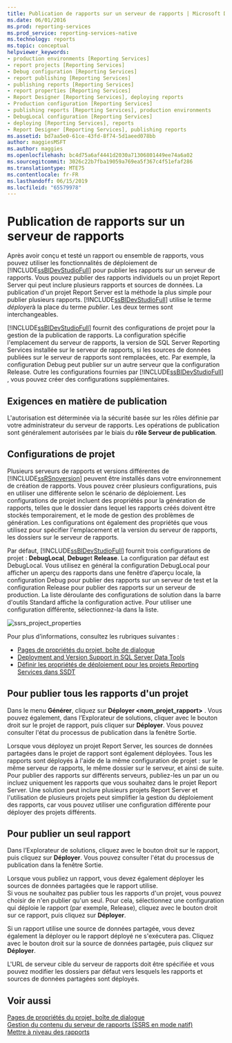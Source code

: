 ```yaml
---
title: Publication de rapports sur un serveur de rapports | Microsoft Docs
ms.date: 06/01/2016
ms.prod: reporting-services
ms.prod_service: reporting-services-native
ms.technology: reports
ms.topic: conceptual
helpviewer_keywords:
- production environments [Reporting Services]
- report projects [Reporting Services]
- Debug configuration [Reporting Services]
- report publishing [Reporting Services]
- publishing reports [Reporting Services]
- report properties [Reporting Services]
- Report Designer [Reporting Services], deploying reports
- Production configuration [Reporting Services]
- publishing reports [Reporting Services], production environments
- DebugLocal configuration [Reporting Services]
- deploying [Reporting Services], reports
- Report Designer [Reporting Services], publishing reports
ms.assetid: bd7aa5e0-61ce-43fd-8f74-5d1aeed078bb
author: maggiesMSFT
ms.author: maggies
ms.openlocfilehash: bc4d75a6af4441d2030a71306801449ee74a6a02
ms.sourcegitcommit: 3026c22b7fba19059a769ea5f367c4f51efaf286
ms.translationtype: MTE75
ms.contentlocale: fr-FR
ms.lasthandoff: 06/15/2019
ms.locfileid: "65579978"
---
```

# <a name="publishing-reports-to-a-report-server"></a>Publication de rapports sur un serveur de rapports
  Après avoir conçu et testé un rapport ou ensemble de rapports, vous pouvez utiliser les fonctionnalités de déploiement de [!INCLUDE[ssBIDevStudioFull](../../includes/ssbidevstudiofull-md.md)] pour publier les rapports sur un serveur de rapports. Vous pouvez publier des rapports individuels ou un projet Report Server qui peut inclure plusieurs rapports et sources de données. La publication d'un projet Report Server est la méthode la plus simple pour publier plusieurs rapports. [!INCLUDE[ssBIDevStudioFull](../../includes/ssbidevstudiofull-md.md)] utilise le terme *déployer*à la place du terme *publier*. Les deux termes sont interchangeables.  
  
 [!INCLUDE[ssBIDevStudioFull](../../includes/ssbidevstudiofull-md.md)] fournit des configurations de projet pour la gestion de la publication de rapports. La configuration spécifie l'emplacement du serveur de rapports, la version de SQL Server Reporting Services installée sur le serveur de rapports, si les sources de données publiées sur le serveur de rapports sont remplacées, etc. Par exemple, la configuration Debug peut publier sur un autre serveur que la configuration Release. Outre les configurations fournies par [!INCLUDE[ssBIDevStudioFull](../../includes/ssbidevstudiofull-md.md)] , vous pouvez créer des configurations supplémentaires.  
 
## <a name="requirements-to-publish"></a>Exigences en matière de publication
L'autorisation est déterminée via la sécurité basée sur les rôles définie par votre administrateur du serveur de rapports. Les opérations de publication sont généralement autorisées par le biais du **rôle Serveur de publication**.  
  
## <a name="project-configurations"></a>Configurations de projet  
 Plusieurs serveurs de rapports et versions différentes de [!INCLUDE[ssRSnoversion](../../includes/ssrsnoversion-md.md)] peuvent être installés dans votre environnement de création de rapports. Vous pouvez créer plusieurs configurations, puis en utiliser une différente selon le scénario de déploiement. Les configurations de projet incluent des propriétés pour la génération de rapports, telles que le dossier dans lequel les rapports créés doivent être stockés temporairement, et le mode de gestion des problèmes de génération. Les configurations ont également des propriétés que vous utilisez pour spécifier l'emplacement et la version du serveur de rapports, les dossiers sur le serveur de rapports.  
  
 Par défaut, [!INCLUDE[ssBIDevStudioFull](../../includes/ssbidevstudiofull-md.md)] fournit trois configurations de projet : **DebugLocal**, **Debug**et **Release**. La configuration par défaut est DebugLocal. Vous utilisez en général la configuration DebugLocal pour afficher un aperçu des rapports dans une fenêtre d’aperçu locale, la configuration Debug pour publier des rapports sur un serveur de test et la configuration Release pour publier des rapports sur un serveur de production. La liste déroulante des configurations de solution dans la barre d'outils Standard affiche la configuration active. Pour utiliser une configuration différente, sélectionnez-la dans la liste.  
  
 ![ssrs_project_properties](../../reporting-services/reports/media/ssrs-project-properties.png) 
  
 Pour plus d’informations, consultez les rubriques suivantes :
 + [Pages de propriétés du projet, boîte de dialogue](../../reporting-services/tools/project-property-pages-dialog-box.md)
 + [Deployment and Version Support in SQL Server Data Tools](../../reporting-services/tools/deployment-and-version-support-in-sql-server-data-tools-ssrs.md)
 + [Définir les propriétés de déploiement pour les projets Reporting Services dans SSDT](../../reporting-services/tools/set-deployment-properties-reporting-services.md)
  
## <a name="to-publish-all-reports-in-a-project"></a>Pour publier tous les rapports d'un projet  
  
Dans le menu **Générer**, cliquez sur **Déployer \<nom_projet_rapport>** . Vous pouvez également, dans l’Explorateur de solutions, cliquer avec le bouton droit sur le projet de rapport, puis cliquer sur **Déployer**. Vous pouvez consulter l'état du processus de publication dans la fenêtre Sortie.  
  
Lorsque vous déployez un projet Report Server, les sources de données partagées dans le projet de rapport sont également déployées. Tous les rapports sont déployés à l'aide de la même configuration de projet : sur le même serveur de rapports, le même dossier sur le serveur, et ainsi de suite. Pour publier des rapports sur différents serveurs, publiez-les un par un ou incluez uniquement les rapports que vous souhaitez dans le projet Report Server. Une solution peut inclure plusieurs projets Report Server et l'utilisation de plusieurs projets peut simplifier la gestion du déploiement des rapports, car vous pouvez utiliser une configuration différente pour déployer des projets différents. 
  
## <a name="to-publish-a-single-report"></a>Pour publier un seul rapport  
  
Dans l’Explorateur de solutions, cliquez avec le bouton droit sur le rapport, puis cliquez sur **Déployer**. Vous pouvez consulter l'état du processus de publication dans la fenêtre Sortie.  
  
 Lorsque vous publiez un rapport, vous devez également déployer les sources de données partagées que le rapport utilise.   
 Si vous ne souhaitez pas publier tous les rapports d'un projet, vous pouvez choisir de n'en publier qu'un seul. Pour cela, sélectionnez une configuration qui déploie le rapport (par exemple, Release), cliquez avec le bouton droit sur ce rapport, puis cliquez sur **Déployer**.  
  
 Si un rapport utilise une source de données partagée, vous devez également la déployer ou le rapport déployé ne s'exécutera pas. Cliquez avec le bouton droit sur la source de données partagée, puis cliquez sur **Déployer**.  
  
 L'URL de serveur cible du serveur de rapports doit être spécifiée et vous pouvez modifier les dossiers par défaut vers lesquels les rapports et sources de données partagées sont déployés.  

  
## <a name="see-also"></a>Voir aussi  
 [Pages de propriétés du projet, boîte de dialogue](../../reporting-services/tools/project-property-pages-dialog-box.md)   
 [Gestion du contenu du serveur de rapports &#40;SSRS en mode natif&#41;](../../reporting-services/report-server/report-server-content-management-ssrs-native-mode.md)   
 [Mettre à niveau des rapports](../../reporting-services/install-windows/upgrade-reports.md)  
  
  
